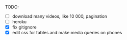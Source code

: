 TODO:

- [ ] download many videos, like 10 000, pagination
- [ ] heroku
- [x] fix gitignore
- [x] edit css for tables and make media queries on phones
